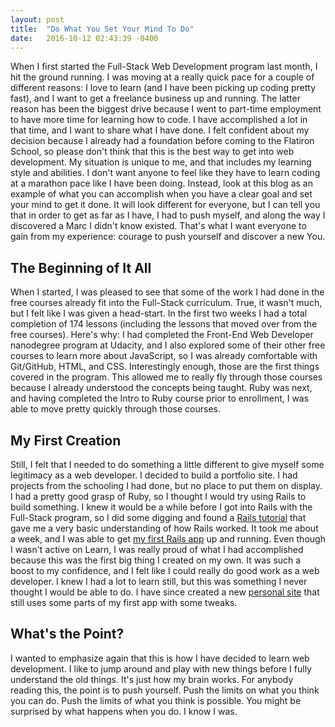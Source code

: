 ```yaml
---
layout: post
title:  "Do What You Set Your Mind To Do"
date:   2016-10-12 02:43:39 -0400
---
```



When I first started the Full-Stack Web Development program last month, I hit the ground running. I was moving at a really quick pace for a couple of different reasons: I love to learn (and I have been picking up coding pretty fast), and I want to get a freelance business up and running. The latter reason has been the biggest drive because I went to part-time employment to have more time for learning how to code. I have accomplished a lot in that time, and I want to share what I have done. I felt confident about my decision because I already had a foundation before coming to the Flatiron School, so please don't think that this is the best way to get into web development. My situation is unique to me, and that includes my learning style and abilities. I don't want anyone to feel like they have to learn coding at a marathon pace like I have been doing. Instead, look at this blog as an example of what you can accomplish when you have a clear goal and set your mind to get it done. It will look different for everyone, but I can tell you that in order to get as far as I have, I had to push myself, and along the way I discovered a Marc I didn't know existed. That's what I want everyone to gain from my experience: courage to push yourself and discover a new You.


## The Beginning of It All
When I started, I was pleased to see that some of the work I had done in the free courses already fit into the Full-Stack curriculum. True, it wasn't much, but I felt like I was given a head-start. In the first two weeks I had a total completion of 174 lessons (including the lessons that moved over from the free courses). Here's why: I had completed the Front-End Web Developer nanodegree program at Udacity, and I also explored some of their other free courses to learn more about JavaScript, so I was already comfortable with Git/GitHub, HTML, and CSS. Interestingly enough, those are the first things covered in the program. This allowed me to really fly through those courses because I already understood the concepts being taught. Ruby was next, and having completed the Intro to Ruby course prior to enrollment, I was able to move pretty quickly through those courses.


## My First Creation
Still, I felt that I needed to do something a little different to give myself some legitimacy as a web developer. I decided to build a portfolio site. I had projects from the schooling I had done, but no place to put them on display. I had a pretty good grasp of Ruby, so I thought I would try using Rails to build something. I knew it would be a while before I got into Rails with the Full-Stack program, so I did some digging and found a [Rails tutorial](https://www.railstutorial.org/) that gave me a very basic understanding of how Rails worked. It took me about a week, and I was able to get [my first Rails app](https://marc-jaramillo-portfolio.herokuapp.com/) up and running. Even though I wasn't active on Learn, I was really proud of what I had accomplished because this was the first big thing I created on my own. It was such a boost to my confidence, and I felt like I could really do good work as a web developer. I knew I had a lot to learn still, but this was something I never thought I would be able to do. I have since created a new [personal site](http://www.mnjwebdevelopment.com/) that still uses some parts of my first app with some tweaks. 

## What's the Point?
I wanted to emphasize again that this is how I have decided to learn web development. I like to jump around and play with new things before I fully understand the old things. It's just how my brain works. For anybody reading this, the point is to push yourself. Push the limits on what you think you can do. Push the limits of what you think is possible. You might be surprised by what happens when you do. I know I was.

